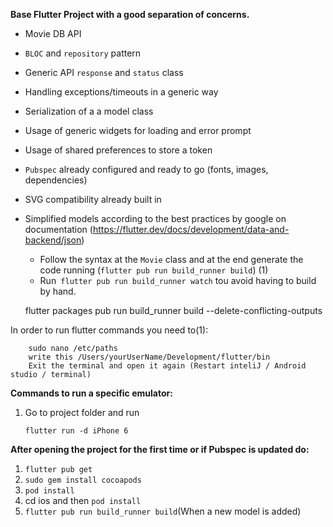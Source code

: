 **Base Flutter Project with a good separation of concerns.**

 - Movie DB API
 - `BLOC` and `repository` pattern
 - Generic API `response` and `status` class
 - Handling exceptions/timeouts in a generic way
 - Serialization of a a model class
 - Usage of generic widgets for loading and error prompt
 - Usage of shared preferences to store a token
 - `Pubspec` already configured and ready to go (fonts, images, dependencies)
 - SVG compatibility already built in
 - Simplified models according to the best practices by google on documentation (https://flutter.dev/docs/development/data-and-backend/json)
      - Follow the syntax at the `Movie` class and at the end generate the code running (`flutter pub run build_runner build`) (1)
      - Run` flutter pub run build_runner watch` tou avoid having to build by hand.
      
      flutter packages pub run build_runner build --delete-conflicting-outputs

In order to run flutter commands you need to(1):

        sudo nano /etc/paths
        write this /Users/yourUserName/Development/flutter/bin
        Exit the terminal and open it again (Restart inteliJ / Android studio / terminal)


**Commands to run a specific emulator:**
  1) Go to project folder and run
         
         flutter run -d iPhone 6
         
**After opening the project for the first time or if Pubspec is updated do:**

   1) `flutter pub get`
   2) `sudo gem install cocoapods`
   3) `pod install`
   4) cd ios and then `pod install`
   5) `flutter pub run build_runner build`(When a new model is added)
